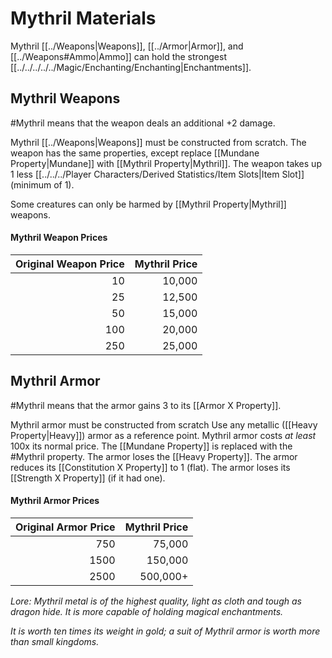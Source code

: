 # Mythril Materials
Mythril [[../Weapons|Weapons]], [[../Armor|Armor]], and [[../Weapons#Ammo|Ammo]] can hold the strongest [[../../../../../Magic/Enchanting/Enchanting|Enchantments]].
## Mythril Weapons
#Mythril means that the weapon deals an additional +2 damage. 

Mythril [[../Weapons|Weapons]] must be constructed from scratch.
	The weapon has the same properties, except replace [[Mundane Property|Mundane]] with [[Mythril Property|Mythril]].
	The weapon takes up 1 less [[../../../Player Characters/Derived Statistics/Item Slots|Item Slot]] (minimum of 1).

Some creatures can only be harmed by [[Mythril Property|Mythril]] weapons.
#### Mythril Weapon Prices

| Original Weapon Price | Mythril Price |
| --------------------: | ------------: |
|                    10 |        10,000 |
|                    25 |        12,500 |
|                    50 |        15,000 |
|                   100 |        20,000 |
|                   250 |        25,000 |
## Mythril Armor
#Mythril means that the armor gains 3 to its [[Armor X Property]].

Mythril armor must be constructed from scratch
	Use any metallic ([[Heavy Property|Heavy]]) armor as a reference point.
	Mythril armor costs *at least* 100x its normal price.
	The [[Mundane Property]] is replaced with the #Mythril property.
	The armor loses the [[Heavy Property]].
	The armor reduces its [[Constitution X Property]] to 1 (flat).
	The armor loses its [[Strength X Property]] (if it had one).
#### Mythril Armor Prices

| Original Armor Price | Mythril Price |
| -------------------: | ------------: |
|                  750 |        75,000 |
|                 1500 |       150,000 |
|                 2500 |      500,000+ |


*Lore:*
*Mythril metal is of the highest quality, light as cloth and tough as dragon hide. It is more capable of holding magical enchantments.* 

*It is worth ten times its weight in gold; a suit of Mythril armor is worth more than small kingdoms.*